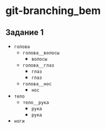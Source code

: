 # git-branching_bem
## Задание 1
* `голова`
  * `голова__волосы`
    * `волосы`
  * `голова__глаз`
    * `глаз`
    * `глаз`
  * `голова__нос`
    * `нос`
* `тело`
  * `тело__рука`
    * `рука`
    * `рука`
* `ноги`